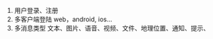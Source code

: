 1. 用户登录、注册
2. 多客户端登陆 web，android, ios...
3. 多消息类型 文本、图片、语音、视频、文件、地理位置、通知、提示、






































